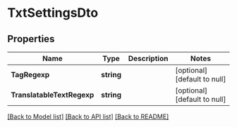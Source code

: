 # TxtSettingsDto

## Properties
Name | Type | Description | Notes
------------ | ------------- | ------------- | -------------
**TagRegexp** | **string** |  | [optional] [default to null]
**TranslatableTextRegexp** | **string** |  | [optional] [default to null]

[[Back to Model list]](../README.md#documentation-for-models) [[Back to API list]](../README.md#documentation-for-api-endpoints) [[Back to README]](../README.md)


